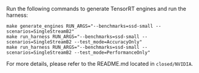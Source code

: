 Run the following commands to generate TensorRT engines and run the harness:

```
make generate_engines RUN_ARGS="--benchmarks=ssd-small --scenarios=SingleStreamB2"
make run_harness RUN_ARGS="--benchmarks=ssd-small --scenarios=SingleStreamB2 --test_mode=AccuracyOnly"
make run_harness RUN_ARGS="--benchmarks=ssd-small --scenarios=SingleStreamB2 --test_mode=PerformanceOnly"
```

For more details, please refer to the README.md located in `closed/NVIDIA`.
